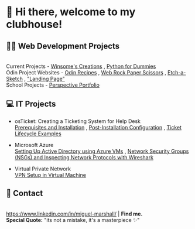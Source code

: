 # 👋 Hi there, welcome to my clubhouse!

## 👩‍💻 Web Development Projects
<br> Current Projects - [Winsome's Creations](https://llessreal.github.io/Winsome-Creations/) , [Python for Dummies](https://llessreal.github.io/Python-for-Dummies/)
<br> Odin Project Websites - [Odin Recipes](https://llessreal.github.io/odin-recipes/) , [Web Rock Paper Scissors](https://llessreal.github.io/RockPaperScissors-Game/) , [Etch-a-Sketch](https://llessreal.github.io/Etch-a-Sketch-thing/) , ["Landing Page"](https://llessreal.github.io/landing-page/)
<br> School Projects - [Perspective Portfolio](https://llessreal.github.io/PERS-PORTFOLIO/)

## 💻 IT Projects
- osTicket: Creating a Ticketing System for Help Desk
<br> [Prerequisites and Installation](https://github.com/LlessReal/osticket-prereqs) , [Post-Installation Configuration](https://github.com/LlessReal/post-install-config) , [Ticket Lifecycle Examples](https://github.com/LlessReal/ticket-lifecycle)

- Microsoft Azure
<br> [Setting Up Active Directory using Azure VMs](https://github.com/LlessReal/configure-ad) , [Network Security Groups (NSGs) and Inspecting Network Protocols with Wireshark](https://github.com/LlessReal/azure-network-protocols)

- Virtual Private Network
<br> [VPN Setup in Virtual Machine](https://github.com/LlessReal/Setting-up-a-VPN)

## 📧 Contact
<br> https://www.linkedin.com/in/miguel-marshall/ | **Find me.**
<br> **Special Quote:** "its not a mistake, it's a masterpiece ✨"
